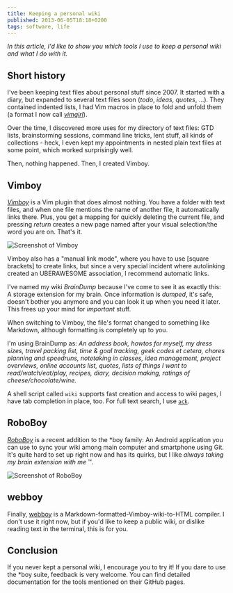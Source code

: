 ```yaml
---
title: Keeping a personal wiki
published: 2013-06-05T18:18+0200
tags: software, life
---
```


*In this article, I'd like to show you which tools I use to keep a personal wiki and what I do with it.*

## Short history

I've been keeping text files about personal stuff since 2007. It started with a diary, but expanded to several text files soon (*todo*, *ideas*, *quotes*, ...). They contained indented lists, I had Vim macros in place to fold and unfold them (a format I now call *[vimgirl](http://github.com/blinry/vimgirl)*).

Over the time, I discovered more uses for my directory of text files: GTD lists, brainstorming sessions, command line tricks, lent stuff, all kinds of collections - heck, I even kept my appointments in nested plain text files at some point, which worked surprisingly well.

Then, nothing happened. Then, I created Vimboy.

## Vimboy

*[Vimboy](http://github.com/blinry/vimboy)* is a Vim plugin that does almost nothing. You have a folder with text files, and when one file mentions the name of another file, it automatically links there. Plus, you get a mapping for quickly deleting the current file, and pressing *return* creates a new page named after your visual selection/the word you are on. That's it.

![Screenshot of Vimboy](/files/vimboy-screenshot.png)

Vimboy also has a "manual link mode", where you have to use [square brackets] to create links, but since a very special incident where autolinking created an UBERAWESOME association, I recommend automatic links.

I've named my wiki *BrainDump* because I've come to see it as exactly this: A storage extension for my brain. Once information is *dumped*, it's safe, doesn't bother you anymore and you can look it up when you need it later. This frees up your mind for *important* stuff.

When switching to Vimboy, the file's format changed to something like Markdown, although formatting is completely up to you.

I'm using BrainDump as: *An address book, howtos for myself, my dress sizes, travel packing list, time & goal tracking, geek codes et cetera, chores planning and speedruns, notetaking in classes, idea management, project overviews, online accounts list, quotes, lists of things I want to read/watch/eat/play, recipes, diary, decision making, ratings of cheese/chocolate/wine.*

A shell script called `wiki` supports fast creation and access to wiki pages, I have tab completion in place, too. For full text search, I use [`ack`](http://beyondgrep.com/).

## RoboBoy

*[RoboBoy](https://github.com/blinry/roboboy)* is a recent addition to the \*boy family: An Android application you can use to sync your wiki among main computer and smartphone using Git. It's quite hard to set up right now and has its quirks, but I like *always taking my brain extension with me* ™.

![Screenshot of RoboBoy](/files/roboboy-screenshot.png)

## webboy

Finally, [webboy](http://github.com/blinry/webboy) is a Markdown-formatted-Vimboy-wiki-to-HTML compiler. I don't use it right now, but if you'd like to keep a public wiki, or dislike reading text in the terminal, this is for you.

## Conclusion

If you never kept a personal wiki, I encourage you to try it! If you dare to use the \*boy suite, feedback is very welcome. You can find detailed documentation for the tools mentioned on their GitHub pages.
